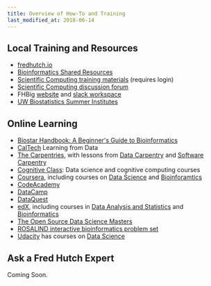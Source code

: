 ```yaml
---
title: Overview of How-To and Training
last_modified_at: 2018-06-14
---
```




## Local Training and Resources
- [fredhutch.io](http://www.fredhutch.io/)
- [Bioinformatics Shared Resources](http://sharedresources.fhcrc.org/core-facilities/computational-biology)
- [Scientific Computing training materials](https://teams.fhcrc.org/sites/citwiki/SciComp/Training%20Materials/Forms/AllItems.aspx) (requires login)
- [Scientific Computing discussion forum](http://discourse.fhcrc.org)
- FHBig [website](https://fredhutch.github.io/FHBig/) and [slack workspace](https://fredhutch.github.io/FHBig/resources/)
- [UW Biostatistics Summer Institutes](https://www.biostat.washington.edu/suminst)

## Online Learning
- [Biostar Handbook: A Beginner's Guide to Bioinformatics](https://www.biostarhandbook.com)
- [CalTech](http://work.caltech.edu/telecourse) Learning from Data
- [The Carpentries](https://carpentries.org), with lessons from [Data Carpentry](https://datacarpentry.org) and [Software Carpentry](https://software-carpentry.org/lessons/)
- [Cognitive Class](https://cognitiveclass.ai): Data science and cognitive computing courses
- [Coursera](https://www.datacamp.com), including courses on [Data Science](https://www.coursera.org/browse/data-science) and [Bioinforamtics](https://www.coursera.org/browse/life-sciences/bioinformatics)
- [CodeAcademy](http://www.codecademy.com)
- [DataCamp](https://www.datacamp.com)
- [DataQuest](https://www.dataquest.io/home)
- [edX](https://www.edx.org), including courses in [Data Analysis and Statistics](https://www.edx.org/course/subject/data-analysis-statistics) and [Bioinformatics](https://www.edx.org/learn/bioinformatics)
- [The Open Source Data Science Masters](http://datasciencemasters.org)
- [ROSALIND interactive bioinformatics problem set](http://rosalind.info/)
- [Udacity](https://www.udacity.com) has courses on [Data Science](https://www.udacity.com/courses/school-of-data-science)


## Ask a Fred Hutch Expert
Coming Soon.
